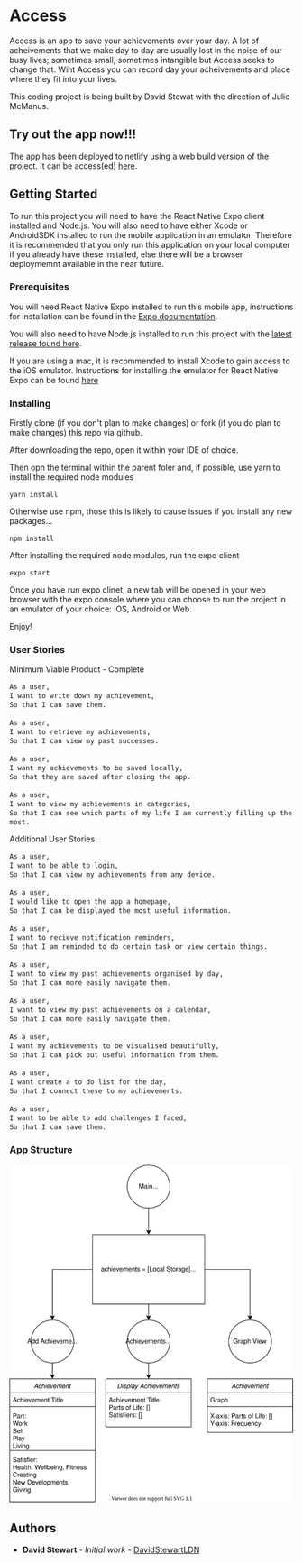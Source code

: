 # Access

Access is an app to save your achievements over your day. A lot of acheivements that we make day to day are usually lost in the noise of our busy lives; sometimes small, sometimes intangible but Access seeks to change that. Wiht Access you can record day your acheivements and place where they fit into your lives.

This coding project is being built by David Stewat with the direction of Julie McManus.

## Try out the app now!!!

The app has been deployed to netlify using a web build version of the project. It can be access(ed) [here](https://access-your-achievements.netlify.app/).

## Getting Started

To run this project you will need to have the React Native Expo client installed and Node.js. You will also need to have either Xcode or AndroidSDK installed to run the mobile application in an emulator. Therefore it is recommended that you only run this application on your local computer if you already have these installed, else there will be a browser deploymemnt available in the near future.

### Prerequisites

You will need React Native Expo installed to run this mobile app, instructions for installation can be found in the [Expo documentation](https://docs.expo.io/get-started/installation/).

You will also need to have Node.js installed to run this project with the [latest release found here](https://nodejs.org/en/).

If you are using a mac, it is recommended to install Xcode to gain access to the iOS emulator. Instructions for installing the emulator for React Native Expo can be found [here](https://docs.expo.io/workflow/ios-simulator/)

### Installing

Firstly clone (if you don't plan to make changes) or fork (if you do plan to make changes) this repo via github.

After downloading the repo, open it within your IDE of choice.

Then opn the terminal within the parent foler and, if possible, use yarn to install the required node modules

```
yarn install
```
Otherwise use npm, those this is likely to cause issues if you install any new packages...

```
npm install
```
After installing the required node modules, run the expo client

```
expo start
```

Once you have run expo clinet, a new tab will be opened in your web browser with the expo console where you can choose to run the project in an emulator of your choice: iOS, Android or Web.

Enjoy!

### User Stories

Minimum Viable Product - Complete

```
As a user,
I want to write down my achievement,
So that I can save them.

As a user,
I want to retrieve my achievements,
So that I can view my past successes.

As a user,
I want my achievements to be saved locally,
So that they are saved after closing the app.

As a user,
I want to view my achievements in categories,
So that I can see which parts of my life I am currently filling up the most.
```

Additional User Stories
```
As a user,
I want to be able to login,
So that I can view my achievements from any device.

As a user,
I would like to open the app a homepage,
So that I can be displayed the most useful information.

As a user,
I want to recieve notification reminders,
So that I am reminded to do certain task or view certain things.

As a user,
I want to view my past achievements organised by day,
So that I can more easily navigate them.

As a user,
I want to view my past achievements on a calendar,
So that I can more easily navigate them.

As a user,
I want my achievements to be visualised beautifully,
So that I can pick out useful information from them.

As a user,
I want create a to do list for the day,
So that I connect these to my achievements.

As a user,
I want to be able to add challenges I faced,
So that I can save them.
```

### App Structure
<p align="center">
<img src="images/access-flow-1.svg" width="600" />
</p>

## Authors

* **David Stewart** - *Initial work* - [DavidStewartLDN](https://github.com/DavidStewartLDN)